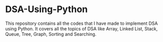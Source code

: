 # DSA-Using-Python
This repository contains all the codes that I have made to implement DSA using Python. It covers all the topics of DSA like Array, Linked List, Stack, Queue, Tree, Graph, Sorting and Searching.
